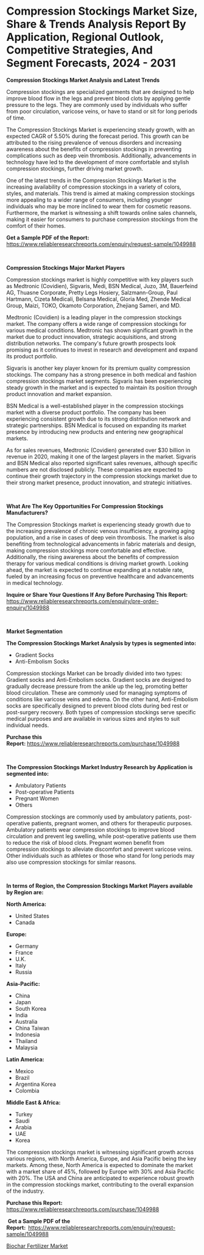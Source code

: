 <p><h1>Compression Stockings Market Size, Share & Trends Analysis Report By Application, Regional Outlook, Competitive Strategies, And Segment Forecasts, 2024 - 2031</h1></p><p><strong>Compression Stockings Market Analysis and Latest Trends</strong></p>
<p><p>Compression stockings are specialized garments that are designed to help improve blood flow in the legs and prevent blood clots by applying gentle pressure to the legs. They are commonly used by individuals who suffer from poor circulation, varicose veins, or have to stand or sit for long periods of time.</p><p>The Compression Stockings Market is experiencing steady growth, with an expected CAGR of 5.50% during the forecast period. This growth can be attributed to the rising prevalence of venous disorders and increasing awareness about the benefits of compression stockings in preventing complications such as deep vein thrombosis. Additionally, advancements in technology have led to the development of more comfortable and stylish compression stockings, further driving market growth.</p><p>One of the latest trends in the Compression Stockings Market is the increasing availability of compression stockings in a variety of colors, styles, and materials. This trend is aimed at making compression stockings more appealing to a wider range of consumers, including younger individuals who may be more inclined to wear them for cosmetic reasons. Furthermore, the market is witnessing a shift towards online sales channels, making it easier for consumers to purchase compression stockings from the comfort of their homes.</p></p>
<p><strong>Get a Sample PDF of the Report:&nbsp;</strong> <a href="https://www.reliableresearchreports.com/enquiry/request-sample/1049988">https://www.reliableresearchreports.com/enquiry/request-sample/1049988</a></p>
<p>&nbsp;</p>
<p><strong>Compression Stockings Major Market Players</strong></p>
<p><p>Compression stockings market is highly competitive with key players such as Medtronic (Covidien), Sigvaris, Medi, BSN Medical, Juzo, 3M, Bauerfeind AG, Thuasne Corporate, Pretty Legs Hosiery, Salzmann-Group, Paul Hartmann, Cizeta Medicali, Belsana Medical, Gloria Med, Zhende Medical Group, Maizi, TOKO, Okamoto Corporation, Zhejiang Sameri, and MD.</p><p>Medtronic (Covidien) is a leading player in the compression stockings market. The company offers a wide range of compression stockings for various medical conditions. Medtronic has shown significant growth in the market due to product innovation, strategic acquisitions, and strong distribution networks. The company's future growth prospects look promising as it continues to invest in research and development and expand its product portfolio.</p><p>Sigvaris is another key player known for its premium quality compression stockings. The company has a strong presence in both medical and fashion compression stockings market segments. Sigvaris has been experiencing steady growth in the market and is expected to maintain its position through product innovation and market expansion.</p><p>BSN Medical is a well-established player in the compression stockings market with a diverse product portfolio. The company has been experiencing consistent growth due to its strong distribution network and strategic partnerships. BSN Medical is focused on expanding its market presence by introducing new products and entering new geographical markets.</p><p>As for sales revenues, Medtronic (Covidien) generated over $30 billion in revenue in 2020, making it one of the largest players in the market. Sigvaris and BSN Medical also reported significant sales revenues, although specific numbers are not disclosed publicly. These companies are expected to continue their growth trajectory in the compression stockings market due to their strong market presence, product innovation, and strategic initiatives.</p></p>
<p>&nbsp;</p>
<p><strong>What Are The Key Opportunities For Compression Stockings Manufacturers?</strong></p>
<p><p>The Compression Stockings market is experiencing steady growth due to the increasing prevalence of chronic venous insufficiency, a growing aging population, and a rise in cases of deep vein thrombosis. The market is also benefiting from technological advancements in fabric materials and design, making compression stockings more comfortable and effective. Additionally, the rising awareness about the benefits of compression therapy for various medical conditions is driving market growth. Looking ahead, the market is expected to continue expanding at a notable rate, fueled by an increasing focus on preventive healthcare and advancements in medical technology.</p></p>
<p><strong>Inquire or Share Your Questions If Any Before Purchasing This Report:</strong> <a href="https://www.reliableresearchreports.com/enquiry/pre-order-enquiry/1049988">https://www.reliableresearchreports.com/enquiry/pre-order-enquiry/1049988</a></p>
<p>&nbsp;</p>
<p><strong>Market Segmentation</strong></p>
<p><strong>The Compression Stockings Market Analysis by types is segmented into:</strong></p>
<p><ul><li>Gradient Socks</li><li>Anti-Embolism Socks</li></ul></p>
<p><p>Compression stockings Market can be broadly divided into two types: Gradient socks and Anti-Embolism socks. Gradient socks are designed to gradually decrease pressure from the ankle up the leg, promoting better blood circulation. These are commonly used for managing symptoms of conditions like varicose veins and edema. On the other hand, Anti-Embolism socks are specifically designed to prevent blood clots during bed rest or post-surgery recovery. Both types of compression stockings serve specific medical purposes and are available in various sizes and styles to suit individual needs.</p></p>
<p><strong>Purchase this Report:&nbsp;</strong><a href="https://www.reliableresearchreports.com/purchase/1049988">https://www.reliableresearchreports.com/purchase/1049988</a></p>
<p>&nbsp;</p>
<p><strong>The Compression Stockings Market Industry Research by Application is segmented into:</strong></p>
<p><ul><li>Ambulatory Patients</li><li>Post-operative Patients</li><li>Pregnant Women</li><li>Others</li></ul></p>
<p><p>Compression stockings are commonly used by ambulatory patients, post-operative patients, pregnant women, and others for therapeutic purposes. Ambulatory patients wear compression stockings to improve blood circulation and prevent leg swelling, while post-operative patients use them to reduce the risk of blood clots. Pregnant women benefit from compression stockings to alleviate discomfort and prevent varicose veins. Other individuals such as athletes or those who stand for long periods may also use compression stockings for similar reasons.</p></p>
<p>&nbsp;</p>
<p><strong>In terms of Region, the Compression Stockings Market Players available by Region are:</strong></p>
<p>
    <p> <strong> North America: </strong>
        <ul>
            <li>United States</li>
            <li>Canada</li>
        </ul>
        </p> 
    <p> <strong> Europe: </strong>
        <ul>
            <li>Germany</li>
            <li>France</li>
            <li>U.K.</li>
            <li>Italy</li>
            <li>Russia</li>
        </ul>
        </p> 
    <p> <strong> Asia-Pacific: </strong>
        <ul>
            <li>China</li>
            <li>Japan</li>
            <li>South Korea</li>
            <li>India</li>
            <li>Australia</li>
            <li>China Taiwan</li>
            <li>Indonesia</li>
            <li>Thailand</li>
            <li>Malaysia</li>
        </ul>
        </p> 
    <p> <strong> Latin America: </strong>
        <ul>
            <li>Mexico</li>
            <li>Brazil</li>
            <li>Argentina Korea</li>
            <li>Colombia</li>
        </ul>
        </p> 
    <p> <strong> Middle East & Africa: </strong>
        <ul>
            <li>Turkey</li>
            <li>Saudi</li>
            <li>Arabia</li>
            <li>UAE</li>
            <li>Korea</li>
        </ul>
    </p>
    </p>
<p><p>The compression stockings market is witnessing significant growth across various regions, with North America, Europe, and Asia Pacific being the key markets. Among these, North America is expected to dominate the market with a market share of 45%, followed by Europe with 30% and Asia Pacific with 20%. The USA and China are anticipated to experience robust growth in the compression stockings market, contributing to the overall expansion of the industry.</p></p>
<p><strong>Purchase this Report: </strong><a href="https://www.reliableresearchreports.com/purchase/1049988">https://www.reliableresearchreports.com/purchase/1049988</a></p>
<p>&nbsp;<strong>Get a Sample PDF of the Report:&nbsp;&nbsp;</strong><a href="https://www.reliableresearchreports.com/enquiry/request-sample/1049988">https://www.reliableresearchreports.com/enquiry/request-sample/1049988</a></p>
<p><strong></strong></p>
<p><p><a href="https://scarlet-rocket-c63.notion.site/Biochar-Fertilizer-Market-Offers-Provide-Insightful-Data-for-the-Time-Period-from-2024-to-2031-and-a-d7231a5222934aa989f095fc52494c1c">Biochar Fertilizer Market</a></p></p>